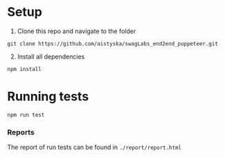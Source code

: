 # Setup
1. Clone this repo and navigate to the folder
```
git clone https://github.com/aistyska/swagLabs_end2end_puppeteer.git
```

2. Install all dependencies
```
npm install
```

# Running tests
```
npm run test
```
### Reports
The report of run tests can be found in `./report/report.html`
